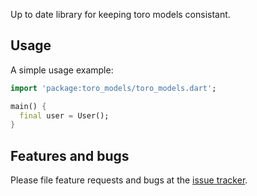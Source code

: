Up to date library for keeping toro models consistant.

## Usage

A simple usage example:

```dart
import 'package:toro_models/toro_models.dart';

main() {
  final user = User();
}
```

## Features and bugs

Please file feature requests and bugs at the [issue tracker][tracker].

[tracker]: http://example.com/issues/replaceme
